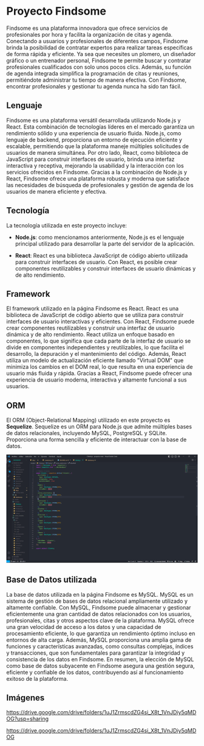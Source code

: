 # Proyecto Findsome

Findsome es una plataforma innovadora que ofrece servicios de profesionales por hora y facilita la organización de citas y agenda. Conectando a usuarios y profesionales de diferentes campos, Findsome brinda la posibilidad de contratar expertos para realizar tareas específicas de forma rápida y eficiente. Ya sea que necesites un plomero, un diseñador gráfico o un entrenador personal, Findsome te permite buscar y contratar profesionales cualificados con solo unos pocos clics. Además, su función de agenda integrada simplifica la programación de citas y reuniones, permitiéndote administrar tu tiempo de manera efectiva. Con Findsome, encontrar profesionales y gestionar tu agenda nunca ha sido tan fácil.

## Lenguaje

Findsome es una plataforma versátil desarrollada utilizando Node.js y React. Esta combinación de tecnologías líderes en el mercado garantiza un rendimiento sólido y una experiencia de usuario fluida. Node.js, como lenguaje de backend, proporciona un entorno de ejecución eficiente y escalable, permitiendo que la plataforma maneje múltiples solicitudes de usuarios de manera simultánea. Por otro lado, React, como biblioteca de JavaScript para construir interfaces de usuario, brinda una interfaz interactiva y receptiva, mejorando la usabilidad y la interacción con los servicios ofrecidos en Findsome. Gracias a la combinación de Node.js y React, Findsome ofrece una plataforma robusta y moderna que satisface las necesidades de búsqueda de profesionales y gestión de agenda de los usuarios de manera eficiente y efectiva.

## Tecnología

La tecnología utilizada en este proyecto incluye:

- **Node.js**: como mencionamos anteriormente, Node.js es el lenguaje principal utilizado para desarrollar la parte del servidor de la aplicación.

- **React**: React es una biblioteca JavaScript de código abierto utilizada para construir interfaces de usuario. Con React, es posible crear componentes reutilizables y construir interfaces de usuario dinámicas y de alto rendimiento.

## Framework

El framework utilizado en la página Findsome es React. React es una biblioteca de JavaScript de código abierto que se utiliza para construir interfaces de usuario interactivas y eficientes. Con React, Findsome puede crear componentes reutilizables y construir una interfaz de usuario dinámica y de alto rendimiento. React utiliza un enfoque basado en componentes, lo que significa que cada parte de la interfaz de usuario se divide en componentes independientes y reutilizables, lo que facilita el desarrollo, la depuración y el mantenimiento del código. Además, React utiliza un modelo de actualización eficiente llamado "Virtual DOM" que minimiza los cambios en el DOM real, lo que resulta en una experiencia de usuario más fluida y rápida. Gracias a React, Findsome puede ofrecer una experiencia de usuario moderna, interactiva y altamente funcional a sus usuarios.

## ORM

El ORM (Object-Relational Mapping) utilizado en este proyecto es **Sequelize**. Sequelize es un ORM para Node.js que admite múltiples bases de datos relacionales, incluyendo MySQL, PostgreSQL y SQLite. Proporciona una forma sencilla y eficiente de interactuar con la base de datos.


![Alt text](<public/Captura de pantalla (6).png>)

## Base de Datos utilizada

La base de datos utilizada en la página Findsome es MySQL. MySQL es un sistema de gestión de bases de datos relacional ampliamente utilizado y altamente confiable. Con MySQL, Findsome puede almacenar y gestionar eficientemente una gran cantidad de datos relacionados con los usuarios, profesionales, citas y otros aspectos clave de la plataforma. MySQL ofrece una gran velocidad de acceso a los datos y una capacidad de procesamiento eficiente, lo que garantiza un rendimiento óptimo incluso en entornos de alta carga. Además, MySQL proporciona una amplia gama de funciones y características avanzadas, como consultas complejas, índices y transacciones, que son fundamentales para garantizar la integridad y consistencia de los datos en Findsome. En resumen, la elección de MySQL como base de datos subyacente en Findsome asegura una gestión segura, eficiente y confiable de los datos, contribuyendo así al funcionamiento exitoso de la plataforma.



## Imágenes
https://drive.google.com/drive/folders/1uJ1ZrmscdZG4si_X8t_1VnJDiy5qMDOG?usp=sharing

https://drive.google.com/drive/folders/1uJ1ZrmscdZG4si_X8t_1VnJDiy5qMDOG